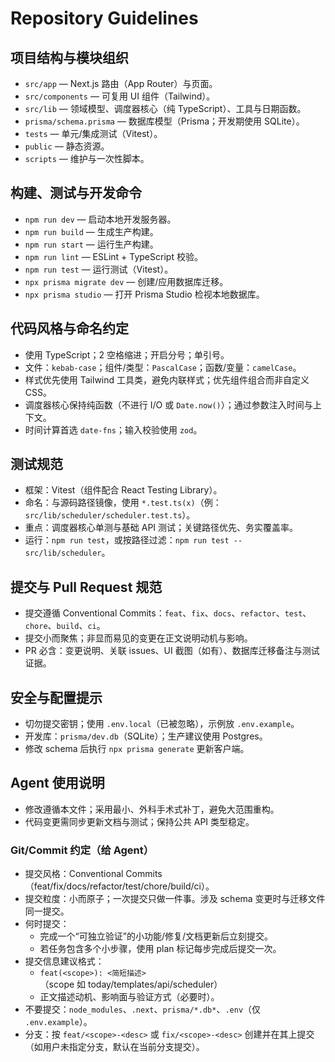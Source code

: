 # Repository Guidelines

## 项目结构与模块组织
- `src/app` — Next.js 路由（App Router）与页面。
- `src/components` — 可复用 UI 组件（Tailwind）。
- `src/lib` — 领域模型、调度器核心（纯 TypeScript）、工具与日期函数。
- `prisma/schema.prisma` — 数据库模型（Prisma；开发期使用 SQLite）。
- `tests` — 单元/集成测试（Vitest）。
- `public` — 静态资源。
- `scripts` — 维护与一次性脚本。

## 构建、测试与开发命令
- `npm run dev` — 启动本地开发服务器。
- `npm run build` — 生成生产构建。
- `npm run start` — 运行生产构建。
- `npm run lint` — ESLint + TypeScript 校验。
- `npm run test` — 运行测试（Vitest）。
- `npx prisma migrate dev` — 创建/应用数据库迁移。
- `npx prisma studio` — 打开 Prisma Studio 检视本地数据库。

## 代码风格与命名约定
- 使用 TypeScript；2 空格缩进；开启分号；单引号。
- 文件：`kebab-case`；组件/类型：`PascalCase`；函数/变量：`camelCase`。
- 样式优先使用 Tailwind 工具类，避免内联样式；优先组件组合而非自定义 CSS。
- 调度器核心保持纯函数（不进行 I/O 或 `Date.now()`）；通过参数注入时间与上下文。
- 时间计算首选 `date-fns`；输入校验使用 `zod`。

## 测试规范
- 框架：Vitest（组件配合 React Testing Library）。
- 命名：与源码路径镜像，使用 `*.test.ts(x)`（例：`src/lib/scheduler/scheduler.test.ts`）。
- 重点：调度器核心单测与基础 API 测试；关键路径优先、务实覆盖率。
- 运行：`npm run test`，或按路径过滤：`npm run test -- src/lib/scheduler`。

## 提交与 Pull Request 规范
- 提交遵循 Conventional Commits：`feat`、`fix`、`docs`、`refactor`、`test`、`chore`、`build`、`ci`。
- 提交小而聚焦；非显而易见的变更在正文说明动机与影响。
- PR 必含：变更说明、关联 issues、UI 截图（如有）、数据库迁移备注与测试证据。

## 安全与配置提示
- 切勿提交密钥；使用 `.env.local`（已被忽略），示例放 `.env.example`。
- 开发库：`prisma/dev.db`（SQLite）；生产建议使用 Postgres。
- 修改 schema 后执行 `npx prisma generate` 更新客户端。

## Agent 使用说明
- 修改遵循本文件；采用最小、外科手术式补丁，避免大范围重构。
- 代码变更需同步更新文档与测试；保持公共 API 类型稳定。

### Git/Commit 约定（给 Agent）
- 提交风格：Conventional Commits（feat/fix/docs/refactor/test/chore/build/ci）。
- 提交粒度：小而原子；一次提交只做一件事。涉及 schema 变更时与迁移文件同一提交。
- 何时提交：
  - 完成一个“可独立验证”的小功能/修复/文档更新后立刻提交。
  - 若任务包含多个小步骤，使用 plan 标记每步完成后提交一次。
- 提交信息建议格式：
  - `feat(<scope>): <简短描述>`（scope 如 today/templates/api/scheduler）
  - 正文描述动机、影响面与验证方式（必要时）。
- 不要提交：`node_modules`、`.next`、`prisma/*.db*`、`.env`（仅 `.env.example`）。
- 分支：按 `feat/<scope>-<desc>` 或 `fix/<scope>-<desc>` 创建并在其上提交（如用户未指定分支，默认在当前分支提交）。
